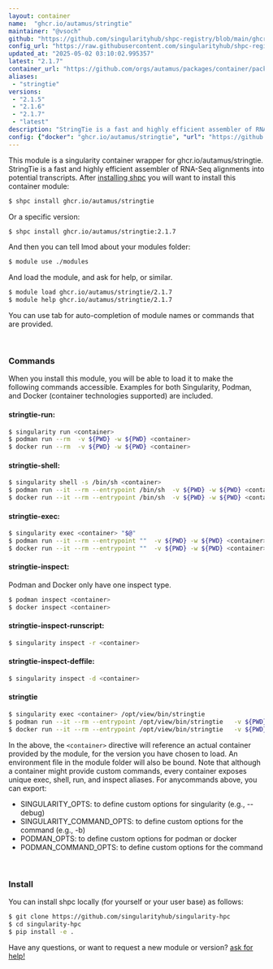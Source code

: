 ```yaml
---
layout: container
name:  "ghcr.io/autamus/stringtie"
maintainer: "@vsoch"
github: "https://github.com/singularityhub/shpc-registry/blob/main/ghcr.io/autamus/stringtie/container.yaml"
config_url: "https://raw.githubusercontent.com/singularityhub/shpc-registry/main/ghcr.io/autamus/stringtie/container.yaml"
updated_at: "2025-05-02 03:10:02.995357"
latest: "2.1.7"
container_url: "https://github.com/orgs/autamus/packages/container/package/stringtie"
aliases:
 - "stringtie"
versions:
 - "2.1.5"
 - "2.1.6"
 - "2.1.7"
 - "latest"
description: "StringTie is a fast and highly efficient assembler of RNA-Seq alignments into potential transcripts."
config: {"docker": "ghcr.io/autamus/stringtie", "url": "https://github.com/orgs/autamus/packages/container/package/stringtie", "maintainer": "@vsoch", "description": "StringTie is a fast and highly efficient assembler of RNA-Seq alignments into potential transcripts.", "latest": {"2.1.7": "sha256:d076165e92438fcee137f81868f524a9a03b4eab802abadf52d14f38adffe0b7"}, "tags": {"2.1.5": "sha256:17ad259efefe11dea4baf80631a189d2d1ff6c5ff59c339dfadf9c30806668f1", "2.1.6": "sha256:ff3ded2da21df79de3d53c61140d02dd0caea7603037663d8560986d3e345c8c", "2.1.7": "sha256:d076165e92438fcee137f81868f524a9a03b4eab802abadf52d14f38adffe0b7", "latest": "sha256:3c3237611c5ede08ef81abb748b6588415a9e5d64e3fd5298d78b7f6e8b06001"}, "aliases": {"stringtie": "/opt/view/bin/stringtie"}}
---
```


This module is a singularity container wrapper for ghcr.io/autamus/stringtie.
StringTie is a fast and highly efficient assembler of RNA-Seq alignments into potential transcripts.
After [installing shpc](#install) you will want to install this container module:


```bash
$ shpc install ghcr.io/autamus/stringtie
```

Or a specific version:

```bash
$ shpc install ghcr.io/autamus/stringtie:2.1.7
```

And then you can tell lmod about your modules folder:

```bash
$ module use ./modules
```

And load the module, and ask for help, or similar.

```bash
$ module load ghcr.io/autamus/stringtie/2.1.7
$ module help ghcr.io/autamus/stringtie/2.1.7
```

You can use tab for auto-completion of module names or commands that are provided.

<br>

### Commands

When you install this module, you will be able to load it to make the following commands accessible.
Examples for both Singularity, Podman, and Docker (container technologies supported) are included.

#### stringtie-run:

```bash
$ singularity run <container>
$ podman run --rm  -v ${PWD} -w ${PWD} <container>
$ docker run --rm  -v ${PWD} -w ${PWD} <container>
```

#### stringtie-shell:

```bash
$ singularity shell -s /bin/sh <container>
$ podman run --it --rm --entrypoint /bin/sh  -v ${PWD} -w ${PWD} <container>
$ docker run --it --rm --entrypoint /bin/sh  -v ${PWD} -w ${PWD} <container>
```

#### stringtie-exec:

```bash
$ singularity exec <container> "$@"
$ podman run --it --rm --entrypoint ""  -v ${PWD} -w ${PWD} <container> "$@"
$ docker run --it --rm --entrypoint ""  -v ${PWD} -w ${PWD} <container> "$@"
```

#### stringtie-inspect:

Podman and Docker only have one inspect type.

```bash
$ podman inspect <container>
$ docker inspect <container>
```

#### stringtie-inspect-runscript:

```bash
$ singularity inspect -r <container>
```

#### stringtie-inspect-deffile:

```bash
$ singularity inspect -d <container>
```


#### stringtie

```bash
$ singularity exec <container> /opt/view/bin/stringtie
$ podman run --it --rm --entrypoint /opt/view/bin/stringtie   -v ${PWD} -w ${PWD} <container> -c " $@"
$ docker run --it --rm --entrypoint /opt/view/bin/stringtie   -v ${PWD} -w ${PWD} <container> -c " $@"
```



In the above, the `<container>` directive will reference an actual container provided
by the module, for the version you have chosen to load. An environment file in the
module folder will also be bound. Note that although a container
might provide custom commands, every container exposes unique exec, shell, run, and
inspect aliases. For anycommands above, you can export:

 - SINGULARITY_OPTS: to define custom options for singularity (e.g., --debug)
 - SINGULARITY_COMMAND_OPTS: to define custom options for the command (e.g., -b)
 - PODMAN_OPTS: to define custom options for podman or docker
 - PODMAN_COMMAND_OPTS: to define custom options for the command

<br>

### Install

You can install shpc locally (for yourself or your user base) as follows:

```bash
$ git clone https://github.com/singularityhub/singularity-hpc
$ cd singularity-hpc
$ pip install -e .
```

Have any questions, or want to request a new module or version? [ask for help!](https://github.com/singularityhub/singularity-hpc/issues)